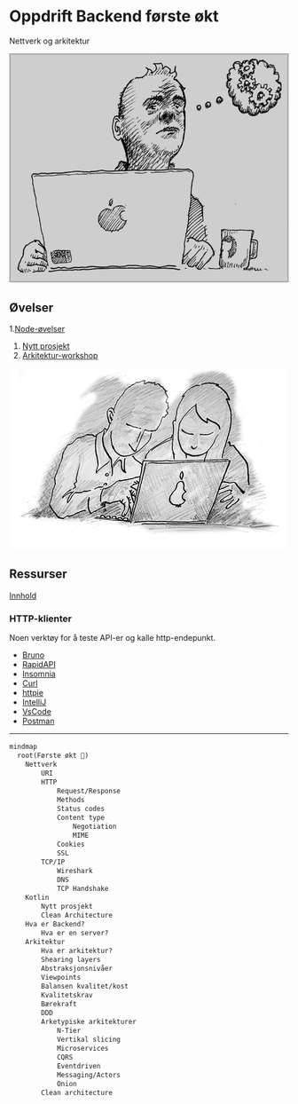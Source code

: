 # Oppdrift Backend første økt

Nettverk og arkitektur

![Refleksjon](./../img/refleksjon.png)

## Øvelser

1.[Node-øvelser](./node-%C3%B8velser.md)
1. [Nytt prosjekt](./nytt-prosjekt.md)
1. [Arkitektur-workshop](https://github.com/oddsund/clean-architecture)

![Parprogrammering anbefales](../img/Parprogrammering.png)

## Ressurser

[Innhold](./Innhold.md)

### HTTP-klienter

Noen verktøy for å teste API-er og kalle http-endepunkt.

- [Bruno](https://www.usebruno.com/)
- [RapidAPI](https://paw.cloud/)
- [Insomnia](https://app.insomnia.rest/)
- [Curl](https://curl.se/docs/manpage.html)
- [httpie](https://httpie.io/)
- [IntelliJ](https://www.jetbrains.com/help/idea/http-client-in-product-code-editor.html)
- [VsCode](https://marketplace.visualstudio.com/items?itemName=humao.rest-client)
- [Postman](https://www.postman.com/)

---


```mermaid
mindmap
  root(Første økt 🧭)
    Nettverk
        URI
        HTTP
            Request/Response
            Methods
            Status codes
            Content type
                Negotiation
                MIME
            Cookies
            SSL
        TCP/IP
            Wireshark
            DNS
            TCP Handshake
    Kotlin
        Nytt prosjekt
        Clean Architecture
    Hva er Backend?
        Hva er en server?
    Arkitektur
        Hva er arkitektur?
        Shearing layers
        Abstraksjonsnivåer
        Viewpoints
        Balansen kvalitet/kost 
        Kvalitetskrav
        Bærekraft
        DDD
        Arketypiske arkitekturer
            N-Tier
            Vertikal slicing
            Microservices
            CQRS
            Eventdriven
            Messaging/Actors
            Onion
        Clean architecture
        
```